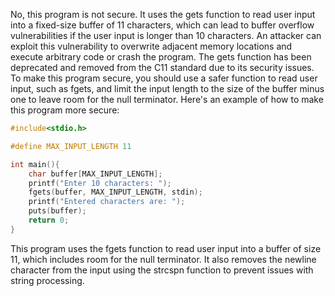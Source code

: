 
No, this program is not secure. It uses the gets function to read user input into a fixed-size buffer of 11 characters, which can lead to buffer overflow vulnerabilities if the user input is longer than 10 characters. An attacker can exploit this vulnerability to overwrite adjacent memory locations and execute arbitrary code or crash the program. The gets function has been deprecated and removed from the C11 standard due to its security issues. To make this program secure, you should use a safer function to read user input, such as fgets, and limit the input length to the size of the buffer minus one to leave room for the null terminator. Here's an example of how to make this program more secure:

```c
#include<stdio.h>

#define MAX_INPUT_LENGTH 11

int main(){
    char buffer[MAX_INPUT_LENGTH];
    printf("Enter 10 characters: ");
    fgets(buffer, MAX_INPUT_LENGTH, stdin);
    printf("Entered characters are: ");
    puts(buffer);
    return 0;
}
```
This program uses the fgets function to read user input into a buffer of size 11, which includes room for the null terminator. It also removes the newline character from the input using the strcspn function to prevent issues with string processing.

